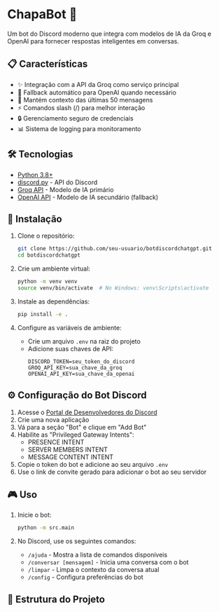 # ChapaBot 🤖

Um bot do Discord moderno que integra com modelos de IA da Groq e OpenAI para fornecer respostas inteligentes em conversas.

## 📋 Características

- ✨ Integração com a API da Groq como serviço principal
- 🔄 Fallback automático para OpenAI quando necessário
- 💬 Mantém contexto das últimas 50 mensagens
- ⚡ Comandos slash (/) para melhor interação
- 🔒 Gerenciamento seguro de credenciais
- 📊 Sistema de logging para monitoramento

## 🛠️ Tecnologias

- [Python 3.8+](https://www.python.org/)
- [discord.py](https://discordpy.readthedocs.io/) - API do Discord
- [Groq API](https://groq.com/) - Modelo de IA primário
- [OpenAI API](https://openai.com/) - Modelo de IA secundário (fallback)

## 🚀 Instalação

1. Clone o repositório:

   ```bash
   git clone https://github.com/seu-usuario/botdiscordchatgpt.git
   cd botdiscordchatgpt
   ```

2. Crie um ambiente virtual:

   ```bash
   python -m venv venv
   source venv/bin/activate  # No Windows: venv\Scripts\activate
   ```

3. Instale as dependências:

   ```bash
   pip install -e .
   ```

4. Configure as variáveis de ambiente:
   - Crie um arquivo `.env` na raiz do projeto
   - Adicione suas chaves de API:
     ```
     DISCORD_TOKEN=seu_token_do_discord
     GROQ_API_KEY=sua_chave_da_groq
     OPENAI_API_KEY=sua_chave_da_openai
     ```

## ⚙️ Configuração do Bot Discord

1. Acesse o [Portal de Desenvolvedores do Discord](https://discord.com/developers/applications)
2. Crie uma nova aplicação
3. Vá para a seção "Bot" e clique em "Add Bot"
4. Habilite as "Privileged Gateway Intents":
   - PRESENCE INTENT
   - SERVER MEMBERS INTENT
   - MESSAGE CONTENT INTENT
5. Copie o token do bot e adicione ao seu arquivo `.env`
6. Use o link de convite gerado para adicionar o bot ao seu servidor

## 🎮 Uso

1. Inicie o bot:

   ```bash
   python -m src.main
   ```

2. No Discord, use os seguintes comandos:
   - `/ajuda` - Mostra a lista de comandos disponíveis
   - `/conversar [mensagem]` - Inicia uma conversa com o bot
   - `/limpar` - Limpa o contexto da conversa atual
   - `/config` - Configura preferências do bot

## 🧩 Estrutura do Projeto
